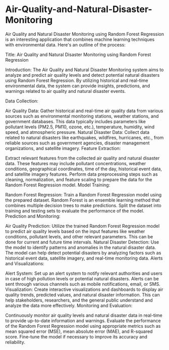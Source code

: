 # Air-Quality-and-Natural-Disaster-Monitoring

Air Quality and Natural Disaster Monitoring using Random Forest Regression is an interesting application that combines machine learning techniques with environmental data. Here's an outline of the process:

Title: Air Quality and Natural Disaster Monitoring using Random Forest Regression

Introduction:
The Air Quality and Natural Disaster Monitoring system aims to analyze and predict air quality levels and detect potential natural disasters using Random Forest Regression. By utilizing historical and real-time environmental data, the system can provide insights, predictions, and warnings related to air quality and natural disaster events.

Data Collection:

Air Quality Data: Gather historical and real-time air quality data from various sources such as environmental monitoring stations, weather stations, and government databases. This data typically includes parameters like pollutant levels (PM2.5, PM10, ozone, etc.), temperature, humidity, wind speed, and atmospheric pressure.
Natural Disaster Data: Collect data related to natural disasters like earthquakes, wildfires, hurricanes, etc., from reliable sources such as government agencies, disaster management organizations, and satellite imagery.
Feature Extraction:

Extract relevant features from the collected air quality and natural disaster data. These features may include pollutant concentrations, weather conditions, geographical coordinates, time of the day, historical event data, and satellite imagery features.
Perform data preprocessing steps such as cleaning, normalization, and feature scaling to prepare the data for the Random Forest Regression model.
Model Training:

Random Forest Regression: Train a Random Forest Regression model using the prepared dataset. Random Forest is an ensemble learning method that combines multiple decision trees to make predictions.
Split the dataset into training and testing sets to evaluate the performance of the model.
Prediction and Monitoring:

Air Quality Prediction: Utilize the trained Random Forest Regression model to predict air quality levels based on the input features like weather conditions, pollutant levels, and other relevant parameters. This can be done for current and future time intervals.
Natural Disaster Detection: Use the model to identify patterns and anomalies in the natural disaster data. The model can help detect potential disasters by analyzing factors such as historical event data, satellite imagery, and real-time monitoring data.
Alerts and Visualizations:

Alert System: Set up an alert system to notify relevant authorities and users in case of high pollution levels or potential natural disasters. Alerts can be sent through various channels such as mobile notifications, email, or SMS.
Visualization: Create interactive visualizations and dashboards to display air quality trends, predicted values, and natural disaster information. This can help stakeholders, researchers, and the general public understand and analyze the data more effectively.
Monitoring and Evaluation:

Continuously monitor air quality levels and natural disaster data in real-time to provide up-to-date information and warnings.
Evaluate the performance of the Random Forest Regression model using appropriate metrics such as mean squared error (MSE), mean absolute error (MAE), and R-squared score. Fine-tune the model if necessary to improve its accuracy and reliability.
